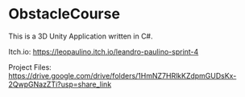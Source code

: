 # ObstacleCourse
This is a 3D Unity Application written in C#.

Itch.io: https://leopaulino.itch.io/leandro-paulino-sprint-4

Project Files: https://drive.google.com/drive/folders/1HmNZ7HRlkKZdpmGUDsKx-2QwpGNazZTi?usp=share_link
